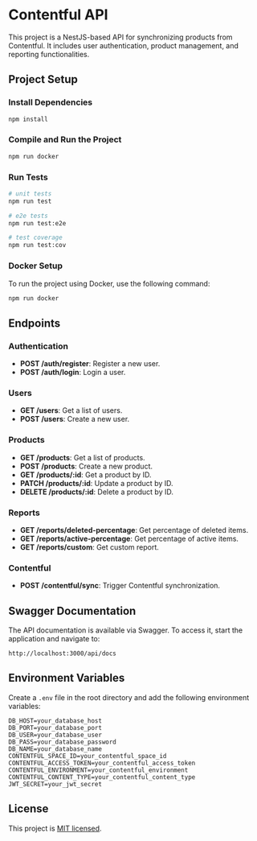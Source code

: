 # Contentful API

This project is a NestJS-based API for synchronizing products from Contentful. It includes user authentication, product management, and reporting functionalities.

## Project Setup

### Install Dependencies

```bash
npm install
```

### Compile and Run the Project

```bash
npm run docker

```

### Run Tests

```bash
# unit tests
npm run test

# e2e tests
npm run test:e2e

# test coverage
npm run test:cov
```

### Docker Setup

To run the project using Docker, use the following command:

```bash
npm run docker
```

## Endpoints

### Authentication

- **POST /auth/register**: Register a new user.
- **POST /auth/login**: Login a user.

### Users

- **GET /users**: Get a list of users.
- **POST /users**: Create a new user.

### Products

- **GET /products**: Get a list of products.
- **POST /products**: Create a new product.
- **GET /products/:id**: Get a product by ID.
- **PATCH /products/:id**: Update a product by ID.
- **DELETE /products/:id**: Delete a product by ID.

### Reports

- **GET /reports/deleted-percentage**: Get percentage of deleted items.
- **GET /reports/active-percentage**: Get percentage of active items.
- **GET /reports/custom**: Get custom report.

### Contentful

- **POST /contentful/sync**: Trigger Contentful synchronization.

## Swagger Documentation

The API documentation is available via Swagger. To access it, start the application and navigate to:

```
http://localhost:3000/api/docs
```

## Environment Variables

Create a `.env` file in the root directory and add the following environment variables:

```
DB_HOST=your_database_host
DB_PORT=your_database_port
DB_USER=your_database_user
DB_PASS=your_database_password
DB_NAME=your_database_name
CONTENTFUL_SPACE_ID=your_contentful_space_id
CONTENTFUL_ACCESS_TOKEN=your_contentful_access_token
CONTENTFUL_ENVIRONMENT=your_contentful_environment
CONTENTFUL_CONTENT_TYPE=your_contentful_content_type
JWT_SECRET=your_jwt_secret
```

## License

This project is [MIT licensed](LICENSE).